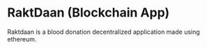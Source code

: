# RaktDaan (Blockchain App)
Raktdaan is a blood donation decentralized application made using ethereum.

